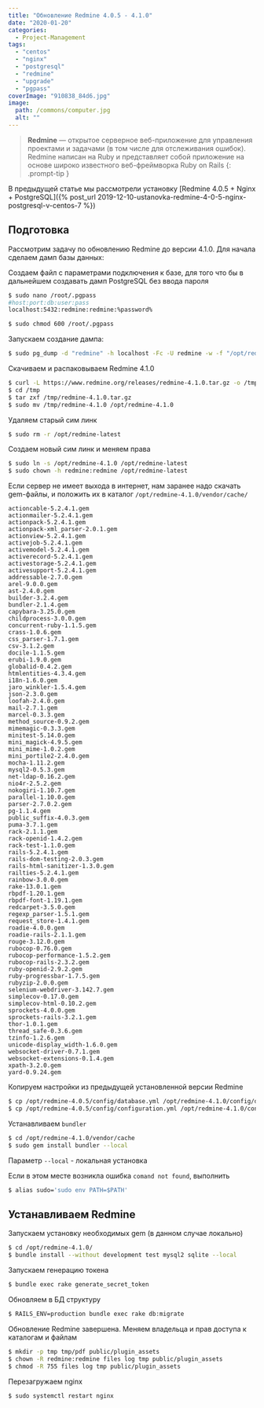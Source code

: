 ```yaml
---
title: "Обновление Redmine 4.0.5 - 4.1.0"
date: "2020-01-20"
categories: 
  - Project-Management
tags: 
  - "centos"
  - "nginx"
  - "postgresql"
  - "redmine"
  - "upgrade"
  - "pgpass"
coverImage: "910838_84d6.jpg"
image:
  path: /commons/computer.jpg
  alt: ""
---
```


> **Redmine** — открытое серверное веб-приложение для управления проектами и задачами (в том числе для отслеживания ошибок). Redmine написан на Ruby и представляет собой приложение на основе широко известного веб-фреймворка Ruby on Rails
{: .prompt-tip }

В предыдущей статье мы рассмотрели установку [Redmine 4.0.5 + Nginx + PostgreSQL]({% post_url 2019-12-10-ustanovka-redmine-4-0-5-nginx-postgresql-v-centos-7 %})  

## Подготовка

Рассмотрим задачу по обновлению Redmine до версии 4.1.0. Для начала сделаем дамп базы данных:

Создаем файл с параметрами подключения к базе, для того что бы в дальнейшем создавать дамп PostgreSQL без ввода пароля

```sh
$ sudo nano /root/.pgpass
#host:port:db:user:pass
localhost:5432:redmine:redmine:%password%

$ sudo chmod 600 /root/.pgpass
```

Запускаем создание дампа:

```sh
$ sudo pg_dump -d "redmine" -h localhost -Fc -U redmine -w -f "/opt/redmine/$(date +%Y%m%d_%H%M%S)_redmine.dump"
```

Скачиваем и распаковываем Redmine 4.1.0

```sh
$ curl -L https://www.redmine.org/releases/redmine-4.1.0.tar.gz -o /tmp/redmine-4.1.0.tar.gz
$ cd /tmp
$ tar zxf /tmp/redmine-4.1.0.tar.gz
$ sudo mv /tmp/redmine-4.1.0 /opt/redmine-4.1.0
```

Удаляем старый сим линк

```sh
$ sudo rm -r /opt/redmine-latest
```

Создаем новый сим линк и меняем права

```sh
$ sudo ln -s /opt/redmine-4.1.0 /opt/redmine-latest
$ sudo chown -h redmine:redmine /opt/redmine-latest
```

Если сервер не имеет выхода в интернет, нам заранее надо скачать gem-файлы, и положить их в каталог `/opt/redmine-4.1.0/vendor/cache/`

```
actioncable-5.2.4.1.gem
actionmailer-5.2.4.1.gem
actionpack-5.2.4.1.gem
actionpack-xml_parser-2.0.1.gem
actionview-5.2.4.1.gem
activejob-5.2.4.1.gem
activemodel-5.2.4.1.gem
activerecord-5.2.4.1.gem
activestorage-5.2.4.1.gem
activesupport-5.2.4.1.gem
addressable-2.7.0.gem
arel-9.0.0.gem
ast-2.4.0.gem
builder-3.2.4.gem
bundler-2.1.4.gem
capybara-3.25.0.gem
childprocess-3.0.0.gem
concurrent-ruby-1.1.5.gem
crass-1.0.6.gem
css_parser-1.7.1.gem
csv-3.1.2.gem
docile-1.1.5.gem
erubi-1.9.0.gem
globalid-0.4.2.gem
htmlentities-4.3.4.gem
i18n-1.6.0.gem
jaro_winkler-1.5.4.gem
json-2.3.0.gem
loofah-2.4.0.gem
mail-2.7.1.gem
marcel-0.3.3.gem
method_source-0.9.2.gem
mimemagic-0.3.3.gem
minitest-5.14.0.gem
mini_magick-4.9.5.gem
mini_mime-1.0.2.gem
mini_portile2-2.4.0.gem
mocha-1.11.2.gem
mysql2-0.5.3.gem
net-ldap-0.16.2.gem
nio4r-2.5.2.gem
nokogiri-1.10.7.gem
parallel-1.10.0.gem
parser-2.7.0.2.gem
pg-1.1.4.gem
public_suffix-4.0.3.gem
puma-3.7.1.gem
rack-2.1.1.gem
rack-openid-1.4.2.gem
rack-test-1.1.0.gem
rails-5.2.4.1.gem
rails-dom-testing-2.0.3.gem
rails-html-sanitizer-1.3.0.gem
railties-5.2.4.1.gem
rainbow-3.0.0.gem
rake-13.0.1.gem
rbpdf-1.20.1.gem
rbpdf-font-1.19.1.gem
redcarpet-3.5.0.gem
regexp_parser-1.5.1.gem
request_store-1.4.1.gem
roadie-4.0.0.gem
roadie-rails-2.1.1.gem
rouge-3.12.0.gem
rubocop-0.76.0.gem
rubocop-performance-1.5.2.gem
rubocop-rails-2.3.2.gem
ruby-openid-2.9.2.gem
ruby-progressbar-1.7.5.gem
rubyzip-2.0.0.gem
selenium-webdriver-3.142.7.gem
simplecov-0.17.0.gem
simplecov-html-0.10.2.gem
sprockets-4.0.0.gem
sprockets-rails-3.2.1.gem
thor-1.0.1.gem
thread_safe-0.3.6.gem
tzinfo-1.2.6.gem
unicode-display_width-1.6.0.gem
websocket-driver-0.7.1.gem
websocket-extensions-0.1.4.gem
xpath-3.2.0.gem
yard-0.9.24.gem
```

Копируем настройки из предыдущей установленной версии Redmine

```sh
$ cp /opt/redmine-4.0.5/config/database.yml /opt/redmine-4.1.0/config/database.yml
$ cp /opt/redmine-4.0.5/config/configuration.yml /opt/redmine-4.1.0/config/configuration.yml
```

Устанавливаем `bundler`

```sh
$ cd /opt/redmine-4.1.0/vendor/cache
$ sudo gem install bundler --local
```

Параметр `--local` - локальная установка

Если в этом месте возникла ошибка `comand not found`, выполнить

```sh
$ alias sudo='sudo env PATH=$PATH'
```

## Устанавливаем Redmine

Запускаем установку необходимых gem (в данном случае локально)

```sh
$ cd /opt/redmine-4.1.0/
$ bundle install --without development test mysql2 sqlite --local
```

Запускаем генерацию токена

```sh
$ bundle exec rake generate_secret_token
```

Обновляем в БД структуру

```sh
$ RAILS_ENV=production bundle exec rake db:migrate
```

Обновление Redmine завершена. Меняем владельца и прав доступа к каталогам и файлам

```sh
$ mkdir -p tmp tmp/pdf public/plugin_assets
$ chown -R redmine:redmine files log tmp public/plugin_assets
$ chmod -R 755 files log tmp public/plugin_assets
```

Перезагружаем nginx

```sh
$ sudo systemctl restart nginx
```
